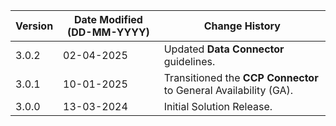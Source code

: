 | **Version** | **Date Modified (DD-MM-YYYY)** | **Change History**                                           |
|-------------|--------------------------------|--------------------------------------------------------------|
| 3.0.2       | 02-04-2025                     | Updated **Data Connector** guidelines.     |
| 3.0.1       | 10-01-2025                     | Transitioned the **CCP Connector** to General Availability (GA).     |
| 3.0.0       | 13-03-2024                     | Initial Solution Release.                                     |
